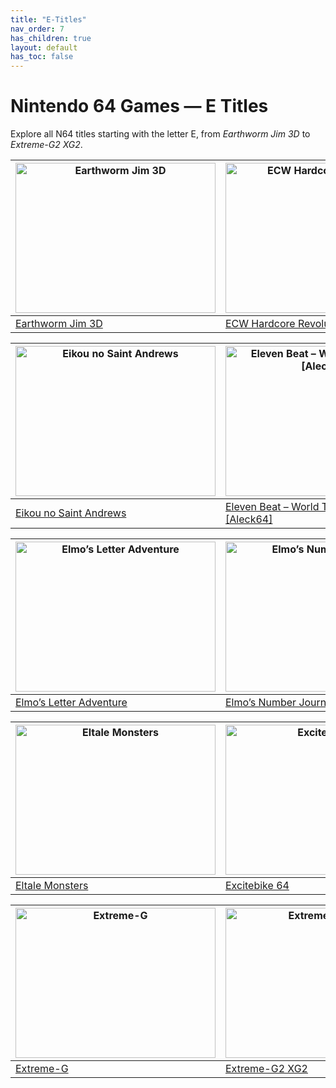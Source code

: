 ```yaml
---
title: "E-Titles"
nav_order: 7
has_children: true
layout: default
has_toc: false
---
```


# Nintendo 64 Games — E Titles

Explore all N64 titles starting with the letter E, from *Earthworm Jim 3D* to *Extreme-G2 XG2*.

| <a href="e/earthworm-jim-3d"><img src="https://placeholder.image/earthworm-jim-3d.jpg" width="320" height="240" alt="Earthworm Jim 3D"/></a> | <a href="e/ecw-hardcore-revolution"><img src="https://placeholder.image/ecw-hardcore-revolution.jpg" width="320" height="240" alt="ECW Hardcore Revolution"/></a> |
|---|---|
| [Earthworm Jim 3D](e/earthworm-jim-3d) | [ECW Hardcore Revolution](e/ecw-hardcore-revolution) |

| <a href="e/eikou-no-saint-andrews"><img src="https://placeholder.image/eikou-no-saint-andrews.jpg" width="320" height="240" alt="Eikou no Saint Andrews"/></a> | <a href="e/eleven-beat-world-tournament-aleck64"><img src="https://placeholder.image/eleven-beat-world-tournament-aleck64.jpg" width="320" height="240" alt="Eleven Beat – World Tournament [Aleck64]"/></a> |
|---|---|
| [Eikou no Saint Andrews](e/eikou-no-saint-andrews) | [Eleven Beat – World Tournament [Aleck64]](e/eleven-beat-world-tournament-aleck64) |

| <a href="e/elmos-letter-adventure"><img src="https://placeholder.image/elmos-letter-adventure.jpg" width="320" height="240" alt="Elmo’s Letter Adventure"/></a> | <a href="e/elmos-number-journey"><img src="https://placeholder.image/elmos-number-journey.jpg" width="320" height="240" alt="Elmo’s Number Journey"/></a> |
|---|---|
| [Elmo’s Letter Adventure](e/elmos-letter-adventure) | [Elmo’s Number Journey](e/elmos-number-journey) |

| <a href="e/eltale-monsters"><img src="https://placeholder.image/eltale-monsters.jpg" width="320" height="240" alt="Eltale Monsters"/></a> | <a href="e/excitebike-64"><img src="https://placeholder.image/excitebike-64.jpg" width="320" height="240" alt="Excitebike 64"/></a> |
|---|---|
| [Eltale Monsters](e/eltale-monsters) | [Excitebike 64](e/excitebike-64) |

| <a href="e/extreme-g"><img src="https://placeholder.image/extreme-g.jpg" width="320" height="240" alt="Extreme-G"/></a> | <a href="e/extreme-g2-xg2"><img src="https://placeholder.image/extreme-g2-xg2.jpg" width="320" height="240" alt="Extreme-G2 XG2"/></a> |
|---|---|
| [Extreme-G](e/extreme-g) | [Extreme-G2 XG2](e/extreme-g2-xg2) |
